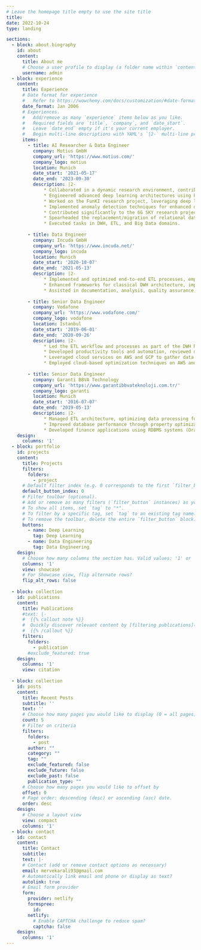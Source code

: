 ```yaml
---
# Leave the homepage title empty to use the site title
title:
date: 2022-10-24
type: landing

sections:
  - block: about.biography
    id: about
    content:
      title: About me
      # Choose a user profile to display (a folder name within `content/authors/`)
      username: admin
  - block: experience
    content:
      title: Experience
      # Date format for experience
      #   Refer to https://wowchemy.com/docs/customization/#date-format
      date_format: Jan 2006
      # Experiences.
      #   Add/remove as many `experience` items below as you like.
      #   Required fields are `title`, `company`, and `date_start`.
      #   Leave `date_end` empty if it's your current employer.
      #   Begin multi-line descriptions with YAML's `|2-` multi-line prefix.
      items:
        - title: AI Researcher & Data Engineer
          company: Motius GmbH
          company_url: 'https://www.motius.com/'
          company_logo: motius
          location: Munich
          date_start: '2021-05-17'
          date_end: '2023-09-30'
          description: |2-
              * Collaborated in a dynamic research environment, contributing hands-on expertise in Python.
              * Engineered advanced deep learning architectures using PyTorch Lightning and TensorFlow.
              * Worked on the FunKI research project, leveraging deep learning frameworks to explore and optimize 5G network performance.
              * Implemented anomaly detection techniques for enhanced diagnostics in ultrasound images.
              * Contributed significantly to the 6G SKY research project, focusing on the explainability, interpretability, and robustness of deep learning networks.
              * Spearheaded the replacement/migration of relational databases to cloud infrastructure (AWS, GCP).
              * Executed tasks in DWH, ETL, and Big Data domains.
    
        - title: Data Engineer
          company: Incuda GmbH
          company_url: 'https://www.incuda.net/'
          company_logo: incuda
          location: Munich
          date_start: '2020-10-07'
          date_end: '2021-05-13'
          description: |2-
              * Implemented and optimized end-to-end ETL processes, emphasizing extraction, CDC, load, recycle management, dimension management, and key management.
              * Enhanced frameworks for classical DWH architecture, improving efficiency with large datasets.
              * Assisted in documentation, analysis, quality assurance, testing, and operational aspects of ETL processes.
    
        - title: Senior Data Engineer
          company: Vodafone
          company_url: 'https://www.vodafone.com/'
          company_logo: vodafone
          location: Istanbul
          date_start: '2019-06-01'
          date_end: '2020-09-26'
          description: |2-
              * Led the ETL workflow and processes as part of the DWH Reengineering project, designing and developing DevOps CI/CD pipeline and migration flows.
              * Developed productivity tools and automation, reviewed designs and code, and contributed to data preparation for datamining.
              * Leveraged cloud services on AWS and GCP to gather data from OLTP systems, ensuring scalability and efficiency.
              * Employed cloud-based optimization techniques on AWS and GCP to improve the efficiency and performance of database queries and processes.
    
        - title: Senior Data Engineer
          company: Garanti BBVA Technology
          company_url: 'https://www.garantibbvateknoloji.com.tr/'
          company_logo: garanti
          location: Munich
          date_start: '2016-07-07'
          date_end: '2019-05-13'
          description: |2-
              * Managed ETL architecture, optimizing data processing for operational data.
              * Improved database performance through property optimization and mapping enhancements on ODI.
              * Developed finance applications using RDBMS systems (Oracle Database, IBM DB2) and Java for efficient data manipulation in multichannel communication.
    design:
      columns: '1'
  - block: portfolio
    id: projects
    content:
      title: Projects
      filters:
        folders:
          - project
      # Default filter index (e.g. 0 corresponds to the first `filter_button` instance below).
      default_button_index: 0
      # Filter toolbar (optional).
      # Add or remove as many filters (`filter_button` instances) as you like.
      # To show all items, set `tag` to "*".
      # To filter by a specific tag, set `tag` to an existing tag name.
      # To remove the toolbar, delete the entire `filter_button` block.
      buttons:
        - name: Deep Learning
          tag: Deep Learning
        - name: Data Engineering
          tag: Data Engineering
    design:
      # Choose how many columns the section has. Valid values: '1' or '2'.
      columns: '1'
      view: showcase
      # For Showcase view, flip alternate rows?
      flip_alt_rows: false
    
  - block: collection
    id: publications
    content:
      title: Publications
      #text: |-
      #  {{% callout note %}}
      #  Quickly discover relevant content by [filtering publications](./publication/).
      #  {{% /callout %}}
      filters:
        folders:
          - publication
        #exclude_featured: true
    design:
      columns: '1'
      view: citation
      
  - block: collection
    id: posts
    content:
      title: Recent Posts
      subtitle: ''
      text: ''
      # Choose how many pages you would like to display (0 = all pages)
      count: 5
      # Filter on criteria
      filters:
        folders:
          - post
        author: ""
        category: ""
        tag: ""
        exclude_featured: false
        exclude_future: false
        exclude_past: false
        publication_type: ""
      # Choose how many pages you would like to offset by
      offset: 0
      # Page order: descending (desc) or ascending (asc) date.
      order: desc
    design:
      # Choose a layout view
      view: compact
      columns: '1'
  - block: contact
    id: contact
    content:
      title: Contact
      subtitle:
      text: |-
      # Contact (add or remove contact options as necessary)
      email: mervekarali93@gmail.com
      # Automatically link email and phone or display as text?
      autolink: true
      # Email form provider
      form:
        provider: netlify
        formspree:
          id:
        netlify:
          # Enable CAPTCHA challenge to reduce spam?
          captcha: false
    design:
      columns: '1'
---
```

